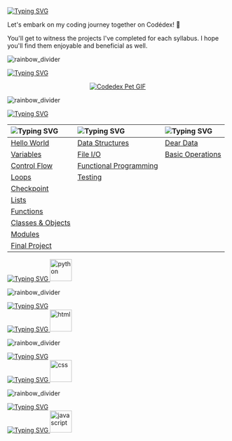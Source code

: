 <a href="https://git.io/typing-svg">
   <img src="https://readme-typing-svg.demolab.com?font=Pixelify+Sans&size=50&duration=1&pause=99999&color=087B78&random=false&width=435&height=70&lines=Hello" alt="Typing SVG" />
</a>

Let's embark on my coding journey together on Codédex! 🦄

You'll get to witness the projects I've completed for each syllabus. I hope you'll find them enjoyable and beneficial as well.

![rainbow_divider](https://github.com/priscee/priscee/assets/85870933/66ce3aeb-6251-488d-9616-26c4bd8eacb6)

<!--codèdex pet-->
<a href="https://git.io/typing-svg"><img src="https://readme-typing-svg.demolab.com?font=Pixelify+Sans&size=40&duration=1&pause=99999&color=FFFFFF&random=false&width=435&lines=cod%C3%A8dex+pet" alt="Typing SVG" /></a>

<p align="center">
   <a href="https://www.codedex.io/@genemod/30-nites-of-code/"><img src="https://www.codedex.io/images/code-nights/baby-happy-dragon.gif" alt="Codedex Pet GIF"></a>
</p>

![rainbow_divider](https://github.com/priscee/priscee/assets/85870933/66ce3aeb-6251-488d-9616-26c4bd8eacb6)

<!--python-->
<a href="https://git.io/typing-svg">
   <img src="https://readme-typing-svg.demolab.com?font=Pixelify+Sans&size=40&duration=1&pause=99999&color=FF9529FF&random=false&width=435&lines=Python" alt="Typing SVG" />
</a>

<br>

| <img src="https://readme-typing-svg.demolab.com?font=Pixelify+Sans&size=35&duration=1&pause=99999&vCenter=true&color=4FDBFFFF&random=false&width=380&height=45&lines=The+Legend+of+Python" alt="Typing SVG"/> | <img src="https://readme-typing-svg.demolab.com?font=Pixelify+Sans&size=35&duration=1&pause=99999&vCenter=true&color=4FDBFFFF&random=false&width=380&height=45&lines=Intermediate+Python" alt="Typing SVG"/> | <img src="https://readme-typing-svg.demolab.com?font=Pixelify+Sans&size=35&duration=1&pause=99999&vCenter=true&color=4FDBFFFF&random=false&width=380&height=45&lines=NumPy" alt="Typing SVG"/> |
|:---|:---|:---|
| [Hello World](https://github.com/priscee/Codedex/tree/main/Python/Learn/The%20Legend%20of%20Python/01.%20Hello%20World) | [Data Structures](https://github.com/priscee/Codedex/tree/main/Python/Learn/Intermediate%20Python/01.%20Data%20Structures) | [Dear Data](https://github.com/priscee/Codedex/tree/main/Python/Learn/NumPy/01.%20Dear%20Data) |
| [Variables](https://github.com/priscee/Codedex/tree/main/Python/Learn/The%20Legend%20of%20Python/02.%20Variables) | [File I/O](https://github.com/priscee/Codedex/tree/main/Python/Learn/Intermediate%20Python/02.%20File%20I%3AO) | [Basic Operations](https://github.com/priscee/Codedex/tree/main/Python/Learn/NumPy/02.%20Basic%20Operationshttps://github.com/priscee/Codedex/tree/main/Python/Learn/NumPy/02.%20Basic%20Operations) |
| [Control Flow](https://github.com/priscee/Codedex/tree/main/Python/Learn/The%20Legend%20of%20Python/03.%20Control%20Flow) | [Functional Programming](https://github.com/priscee/Codedex/tree/main/Python/Learn/Intermediate%20Python/03.%20Functional%20Programming) |  |
| [Loops](https://github.com/priscee/Codedex/tree/main/Python/Learn/The%20Legend%20of%20Python/04.%20Loops) | [Testing](https://github.com/priscee/Codedex/tree/main/Python/Learn/Intermediate%20Python/04.%20Testing) |  |
| [Checkpoint](https://github.com/priscee/Codedex/tree/main/Python/Learn/The%20Legend%20of%20Python/Checkpoint) |  |  |
| [Lists](https://github.com/priscee/Codedex/tree/main/Python/Learn/The%20Legend%20of%20Python/05.%20Lists) |  |  |
| [Functions](https://github.com/priscee/Codedex/tree/main/Python/Learn/The%20Legend%20of%20Python/06.%20Functions) |  |  |
| [Classes & Objects](https://github.com/priscee/Codedex/tree/main/Python/Learn/The%20Legend%20of%20Python/07.%20Classes%20%26%20Objects) |  |  |
| [Modules](https://github.com/priscee/Codedex/tree/main/Python/Learn/The%20Legend%20of%20Python/08.%20Modules) |  |  |
| [Final Project](https://github.com/priscee/Codedex/tree/main/Python/Learn/The%20Legend%20of%20Python/Final%20Project) |  |  |

<a href="https://drive.google.com/file/d/1-I0p1T5Q5o19ljpFz9WroZ93BsWGMcJ2/view?usp=sharing" target="_blank">
   <img src="https://readme-typing-svg.demolab.com?font=Pixelify+Sans&size=20&duration=1&pause=99999&vCenter=true&color=F535AA&random=false&width=120&height=45&lines=Certificate: " alt="Typing SVG"/>
      <a>
         <img src="https://github.com/priscee/Codedex/assets/85870933/d4cc38c7-d7ff-4df7-97ec-f41a987428c8" alt="python" width=50px height=50px>
      </a>
</a>


![rainbow_divider](https://github.com/priscee/priscee/assets/85870933/66ce3aeb-6251-488d-9616-26c4bd8eacb6)

<!--HTML-->
<a href="https://git.io/typing-svg">
   <img src="https://readme-typing-svg.demolab.com?font=Pixelify+Sans&size=40&duration=1&pause=99999&color=FF9529FF&random=false&width=435&lines=HTML" alt="Typing SVG" />
</a>

<br>

<a href="https://drive.google.com/file/d/1xdeabjwg5oASGPovf26Lo-ttwqHi3Dw2/view?usp=sharing" target="_blank">
   <img src="https://readme-typing-svg.demolab.com?font=Pixelify+Sans&size=20&duration=1&pause=99999&vCenter=true&color=F535AA&random=false&width=120&height=45&lines=Certificate: " alt="Typing SVG"/>
      <a>
         <img src="https://github.com/priscee/Codedex/assets/85870933/96faa305-e0c0-4f5d-a244-17964a585f1f" alt="html" width=50px height=50px>
      </a>
</a>

![rainbow_divider](https://github.com/priscee/priscee/assets/85870933/66ce3aeb-6251-488d-9616-26c4bd8eacb6)

<!--CSS-->
<a href="https://git.io/typing-svg">
   <img src="https://readme-typing-svg.demolab.com?font=Pixelify+Sans&size=40&duration=1&pause=99999&color=FF9529FF&random=false&width=435&lines=CSS" alt="Typing SVG" />
</a>

<br>

<a href="" target="_blank">
   <img src="https://readme-typing-svg.demolab.com?font=Pixelify+Sans&size=20&duration=1&pause=99999&vCenter=true&color=F535AA&random=false&width=180&height=45&lines=Certificate: (WIP)" alt="Typing SVG"/>
      <a>
        <img src="https://github.com/priscee/Codedex/assets/85870933/67592c57-730b-45c0-8159-3ceb8e959261" alt="css" width=50px height=50px>
     </a>
</a>

![rainbow_divider](https://github.com/priscee/priscee/assets/85870933/66ce3aeb-6251-488d-9616-26c4bd8eacb6)

<!--JavaScript-->
<a href="https://git.io/typing-svg">
   <img src="https://readme-typing-svg.demolab.com?font=Pixelify+Sans&size=40&duration=1&pause=99999&color=FF9529FF&random=false&width=435&lines=Javascript" alt="Typing SVG" />
</a>

<br>

<a href="" target="_blank">
   <img src="https://readme-typing-svg.demolab.com?font=Pixelify+Sans&size=20&duration=1&pause=99999&vCenter=true&color=F535AA&random=false&width=180&height=45&lines=Certificate: (WIP)" alt="Typing SVG"/>
      <a>
         <img src="https://github.com/priscee/Codedex/assets/85870933/c1d85e09-3159-436f-b217-98484b97e8b9" alt="javascript" width=50px height=50px>
      </a>
</a>
